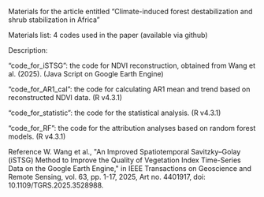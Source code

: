 Materials for the article entitled “Climate-induced forest destabilization and shrub stabilization in Africa”


Materials list:
4 codes used in the paper (available via github)


Description:

“code_for_iSTSG”: the code for NDVI reconstruction, obtained from Wang et al. (2025). (Java Script on Google Earth Engine)

“code_for_AR1_cal”: the code for calculating AR1 mean and trend based on reconstructed NDVI data. (R v4.3.1)

“code_for_statistic”: the code for the statistical analysis. (R v4.3.1)

“code_for_RF”: the code for the attribution analyses based on random forest models. (R v4.3.1)


Reference 
W. Wang et al., "An Improved Spatiotemporal Savitzky–Golay (iSTSG) Method to Improve the Quality of Vegetation Index Time-Series Data on the Google Earth Engine," in IEEE Transactions on Geoscience and Remote Sensing, vol. 63, pp. 1-17, 2025, Art no. 4401917, doi: 10.1109/TGRS.2025.3528988.
